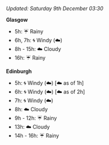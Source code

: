 *Updated: Saturday 9th December 03:30*

**Glasgow**

* 5h: :umbrella: Rainy
* 6h, 7h: :cyclone: Windy (:cloud:)
* 8h - 15h: :cloud: Cloudy
* 16h: :umbrella: Rainy

**Edinburgh**

* 5h: :cyclone: Windy (:cloud:) [:cloud: as of 1h]
* 6h: :cyclone: Windy (:cloud:) [:cloud: as of 2h]
* 7h: :cyclone: Windy (:cloud:)
* 8h: :cloud: Cloudy
* 9h - 12h: :umbrella: Rainy
* 13h: :cloud: Cloudy
* 14h - 16h: :umbrella: Rainy
